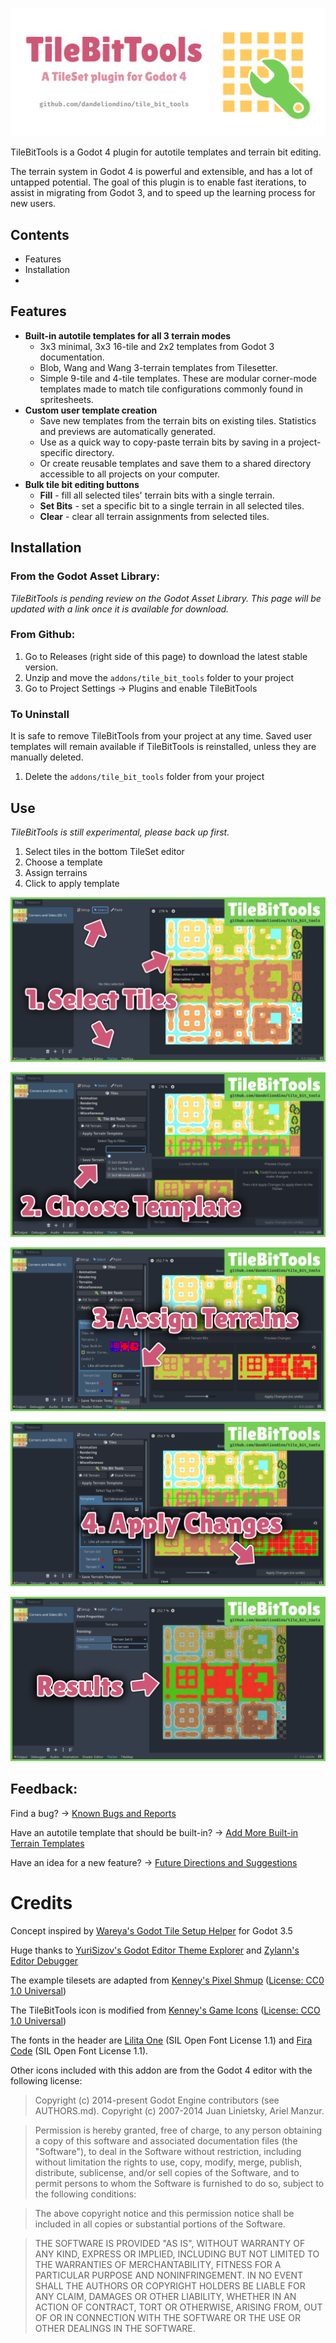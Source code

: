 ![TileBitTools](https://github.com/dandeliondino/tile_bit_tools/blob/0.1.1/assets/header.png)

TileBitTools is a Godot 4 plugin for autotile templates and terrain bit editing.

The terrain system in Godot 4 is powerful and extensible, and has a lot of untapped potential. The goal of this plugin is to enable fast iterations, to assist in migrating from Godot 3, and to speed up the learning process for new users.

## Contents
- Features
- Installation
- 


## Features
- **Built-in autotile templates for all 3 terrain modes**
    - 3x3 minimal, 3x3 16-tile and 2x2 templates from Godot 3 documentation.
    - Blob, Wang and Wang 3-terrain templates from Tilesetter.
    - Simple 9-tile and 4-tile templates. These are modular corner-mode templates made to match tile configurations commonly found in spritesheets.
- **Custom user template creation**
    - Save new templates from the terrain bits on existing tiles. Statistics and previews are automatically generated.
    - Use as a quick way to copy-paste terrain bits by saving in a project-specific directory.
    - Or create reusable templates and save them to a shared directory accessible to all projects on your computer.
- **Bulk tile bit editing buttons**
    - **Fill** - fill all selected tiles' terrain bits with a single terrain.
    - **Set Bits** - set a specific bit to a single terrain in all selected tiles.
    - **Clear** - clear all terrain assignments from selected tiles.


## Installation

### From the Godot Asset Library:
*TileBitTools is pending review on the Godot Asset Library. This page will be updated with a link once it is available for download.*

### From Github:
1. Go to Releases (right side of this page) to download the latest stable version.
2. Unzip and move the `addons/tile_bit_tools` folder to your project
3. Go to Project Settings -> Plugins and enable TileBitTools

### To Uninstall
It is safe to remove TileBitTools from your project at any time. Saved user templates will remain available if TileBitTools is reinstalled, unless they are manually deleted.

1. Delete the `addons/tile_bit_tools` folder from your project


## Use
*TileBitTools is still experimental, please back up first.*
1. Select tiles in the bottom TileSet editor
2. Choose a template
3. Assign terrains
4. Click to apply template

![1. Select tiles](https://github.com/dandeliondino/tile_bit_tools/blob/0.1.1/assets/tutorial_screenshot_01.png)

![2. Choose template](https://github.com/dandeliondino/tile_bit_tools/blob/0.1.1/assets/tutorial_screenshot_02.png)

![3. Assign terrains](https://github.com/dandeliondino/tile_bit_tools/blob/0.1.1/assets/tutorial_screenshot_03.png)

![4. Apply template](https://github.com/dandeliondino/tile_bit_tools/blob/0.1.1/assets/tutorial_screenshot_04.png)

![Results](https://github.com/dandeliondino/tile_bit_tools/blob/0.1.1/assets/tutorial_screenshot_05.png)

## Feedback:
Find a bug? -> [Known Bugs and Reports](https://github.com/dandeliondino/tile_bit_tools/issues/2)

Have an autotile template that should be built-in? -> [Add More Built-in Terrain Templates](https://github.com/dandeliondino/tile_bit_tools/issues/4)

Have an idea for a new feature? -> [Future Directions and Suggestions](https://github.com/dandeliondino/tile_bit_tools/issues/3)


# Credits
Concept inspired by [Wareya's Godot Tile Setup Helper](https://github.com/wareya/godot-tile-setup-helper) for Godot 3.5

Huge thanks to [YuriSizov's Godot Editor Theme Explorer](https://github.com/YuriSizov/godot-editor-theme-explorer) and [Zylann's Editor Debugger](https://github.com/Zylann/godot_editor_debugger_plugin)

The example tilesets are adapted from [Kenney's Pixel Shmup](https://www.kenney.nl/assets/pixel-shmup) ([License: CC0 1.0 Universal](https://creativecommons.org/publicdomain/zero/1.0/))

The TileBitTools icon is modified from [Kenney's Game Icons](https://www.kenney.nl/assets/game-icons) ([License: CCO 1.0 Universal](https://creativecommons.org/publicdomain/zero/1.0/))

The fonts in the header are [Lilita One](https://fonts.google.com/specimen/Lilita+One) (SIL Open Font License 1.1) and [Fira Code](https://github.com/tonsky/FiraCode) (SIL Open Font License 1.1).

Other icons included with this addon are from the Godot 4 editor with the following license:
>Copyright (c) 2014-present Godot Engine contributors (see AUTHORS.md).
>Copyright (c) 2007-2014 Juan Linietsky, Ariel Manzur.

>Permission is hereby granted, free of charge, to any person obtaining a copy
of this software and associated documentation files (the "Software"), to deal
in the Software without restriction, including without limitation the rights
to use, copy, modify, merge, publish, distribute, sublicense, and/or sell
copies of the Software, and to permit persons to whom the Software is
furnished to do so, subject to the following conditions:

>The above copyright notice and this permission notice shall be included in all
copies or substantial portions of the Software.

>THE SOFTWARE IS PROVIDED "AS IS", WITHOUT WARRANTY OF ANY KIND, EXPRESS OR
IMPLIED, INCLUDING BUT NOT LIMITED TO THE WARRANTIES OF MERCHANTABILITY,
FITNESS FOR A PARTICULAR PURPOSE AND NONINFRINGEMENT. IN NO EVENT SHALL THE
AUTHORS OR COPYRIGHT HOLDERS BE LIABLE FOR ANY CLAIM, DAMAGES OR OTHER
LIABILITY, WHETHER IN AN ACTION OF CONTRACT, TORT OR OTHERWISE, ARISING FROM,
OUT OF OR IN CONNECTION WITH THE SOFTWARE OR THE USE OR OTHER DEALINGS IN THE
SOFTWARE.